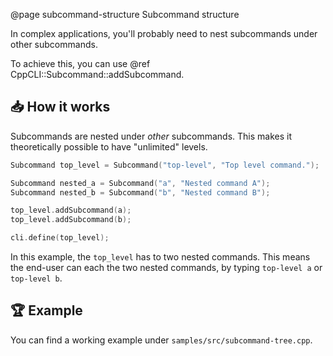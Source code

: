 @page subcommand-structure Subcommand structure

In complex applications, you'll probably need to nest
subcommands under other subcommands.

To achieve this, you can use @ref CppCLI::Subcommand::addSubcommand.

## 📥 How it works

Subcommands are nested under _other_ subcommands. This makes it theoretically
possible to have "unlimited" levels.

````cpp
Subcommand top_level = Subcommand("top-level", "Top level command.");

Subcommand nested_a = Subcommand("a", "Nested command A");
Subcommand nested_b = Subcommand("b", "Nested command B");

top_level.addSubcommand(a);
top_level.addSubcommand(b);

cli.define(top_level);
````

In this example, the ``top_level`` has to two nested commands.
This means the end-user can each the two nested commands, by typing
``top-level a`` or ``top-level b``.

## 🏆 Example

You can find a working example under ``samples/src/subcommand-tree.cpp``.